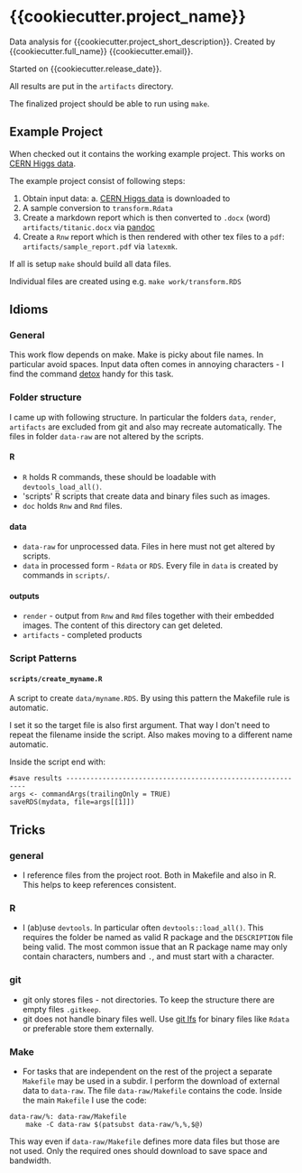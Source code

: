 # {{cookiecutter.project_name}}

Data analysis for {{cookiecutter.project_short_description}}.
Created by {{cookiecutter.full_name}} {{cookiecutter.email}}.

Started on {{cookiecutter.release_date}}. 

All results are put in the `artifacts` directory.


The finalized project should be able to run using `make`.


## Example Project
When checked out it contains the working example project. 
This works on [CERN Higgs data](http://opendata.cern.ch/record/300).

The example project consist of following steps:

1. Obtain input data:
 a. [CERN Higgs data](http://opendata.cern.ch/record/300) is downloaded to 
2. A sample conversion to `transform.Rdata`
3. Create a markdown report which is then converted to `.docx` (word)
   `artifacts/titanic.docx` via [pandoc](https://pandoc.org/)
4. Create a `Rnw` report which is then rendered with other tex files to
   a `pdf`: `artifacts/sample_report.pdf` via `latexmk`.

If all is setup `make` should build all data files.

Individual files are created using e.g. `make work/transform.RDS`
## Idioms

### General

This work flow depends on make.
Make is picky about file names. In particular avoid spaces. 
Input data often comes in annoying characters - I find the command [detox](https://linux.die.net/man/1/detox) handy for this task.

### Folder structure

I came up with following structure. 
In particular the folders `data`, `render`, `artifacts` are excluded from git and also may recreate automatically.
The files in folder `data-raw` are not altered by the scripts.

#### R
- `R` holds R commands, these should be loadable with `devtools_load_all()`.
- 'scripts' R scripts that create data and binary files such as images.
- `doc` holds `Rnw` and `Rmd` files.

#### data
- `data-raw` for unprocessed data. Files in here must not get altered by scripts.
- `data` in processed form - `Rdata` or `RDS`. Every file in `data` is created by commands in `scripts/`.

#### outputs
- `render` - output from `Rnw` and `Rmd` files together with their embedded images.  The content of this directory can get deleted.
- `artifacts` - completed products

### Script Patterns

#### `scripts/create_myname.R`
A script to create `data/myname.RDS`.
By using this pattern the Makefile rule is automatic.

I set it so the target file is also first argument. 
That way I don't need to repeat the filename inside the script. 
Also makes moving to a different name automatic.

Inside the script end with:
```{r}
#save results ------------------------------------------------------------
args <- commandArgs(trailingOnly = TRUE)
saveRDS(mydata, file=args[[1]])
```




## Tricks

### general

- I reference files from the project root. Both in Makefile and also in R. This helps to keep references consistent.

### R

- I (ab)use `devtools`.  In particular often `devtools::load_all()`.  This requires the folder be named as valid R package and the `DESCRIPTION` file being valid.  The most common issue that an R package name may only contain characters, numbers and `.`, and must start with a character.


### git

- git only stores files - not directories. To keep the structure there are empty files `.gitkeep`.
- git does not handle binary files well. Use [git lfs](https://git-lfs.github.com/) for binary files like `Rdata` or preferable store them externally.


### Make

- For tasks that are independent on the rest of the project a separate `Makefile` may be used in a subdir. I perform the download of external data to `data-raw`. The file `data-raw/Makefile` contains the code. 
Inside the main `Makefile` I use the code:

```
data-raw/%: data-raw/Makefile
	make -C data-raw $(patsubst data-raw/%,%,$@)
```

This way even if `data-raw/Makefile` defines more data files but those are not used. 
Only the required ones should download to save space and bandwidth.
